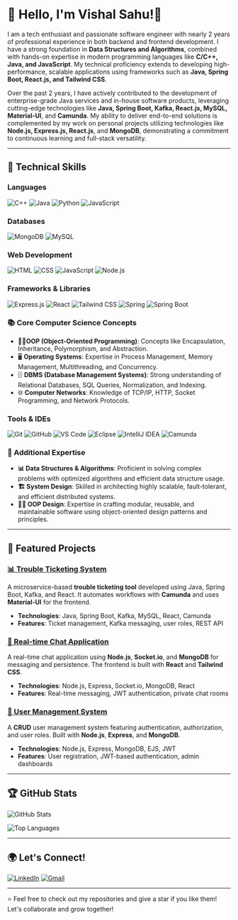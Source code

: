 # 👋 Hello, I'm Vishal Sahu!🚀


I am a tech enthusiast and passionate software engineer with nearly 2 years of professional experience in both backend and frontend development. I have a strong foundation in **Data Structures and Algorithms**, combined with hands-on expertise in modern programming languages like **C/C++, Java, and JavaScript**. My technical proficiency extends to developing high-performance, scalable applications using frameworks such as **Java, Spring Boot, React.js, and Tailwind CSS**.

Over the past 2 years, I have actively contributed to the development of enterprise-grade Java services and in-house software products, leveraging cutting-edge technologies like **Java, Spring Boot, Kafka, React.js, MySQL, Material-UI**, and **Camunda**. My ability to deliver end-to-end solutions is complemented by my work on personal projects utilizing technologies like **Node.js, Express.js, React.js**, and **MongoDB**, demonstrating a commitment to continuous learning and full-stack versatility.

---

## 🔧 Technical Skills

### Languages
![C++](https://img.shields.io/badge/C++-00599C?style=for-the-badge&logo=cplusplus&logoColor=white)
![Java](https://img.shields.io/badge/Java-ED8B00?style=for-the-badge&logo=java&logoColor=white)
![Python](https://img.shields.io/badge/Python-3776AB?style=for-the-badge&logo=python&logoColor=white)
![JavaScript](https://img.shields.io/badge/JavaScript-F7DF1E?style=for-the-badge&logo=javascript&logoColor=black)


### Databases
![MongoDB](https://img.shields.io/badge/MongoDB-47A248?style=for-the-badge&logo=mongodb&logoColor=white)
![MySQL](https://img.shields.io/badge/MySQL-4479A1?style=for-the-badge&logo=mysql&logoColor=white)

### Web Development
![HTML](https://img.shields.io/badge/HTML-E34F26?style=for-the-badge&logo=html5&logoColor=white)
![CSS](https://img.shields.io/badge/CSS-1572B6?style=for-the-badge&logo=css3&logoColor=white)
![JavaScript](https://img.shields.io/badge/JavaScript-F7DF1E?style=for-the-badge&logo=javascript&logoColor=black)
![Node.js](https://img.shields.io/badge/Node.js-339933?style=for-the-badge&logo=nodedotjs&logoColor=white)

### Frameworks & Libraries
![Express.js](https://img.shields.io/badge/Express.js-000000?style=for-the-badge&logo=express&logoColor=white)
![React](https://img.shields.io/badge/React-20232A?style=for-the-badge&logo=react&logoColor=61DAFB)
![Tailwind CSS](https://img.shields.io/badge/TailwindCSS-38B2AC?style=for-the-badge&logo=tailwind-css&logoColor=white)
![Spring](https://img.shields.io/badge/Spring-6DB33F?style=for-the-badge&logo=spring&logoColor=white)
![Spring Boot](https://img.shields.io/badge/Spring_Boot-6DB33F?style=for-the-badge&logo=spring-boot&logoColor=white)

### 📚 Core Computer Science Concepts

- 🧑‍💻**OOP (Object-Oriented Programming)**: Concepts like Encapsulation, Inheritance, Polymorphism, and Abstraction.
- 🖥️ **Operating Systems**: Expertise in Process Management, Memory Management, Multithreading, and Concurrency.
- 🗄️ **DBMS (Database Management Systems)**: Strong understanding of Relational Databases, SQL Queries, Normalization, and Indexing.
- 🌐 **Computer Networks**: Knowledge of TCP/IP, HTTP, Socket Programming, and Network Protocols.



### Tools & IDEs
![Git](https://img.shields.io/badge/Git-F05032?style=for-the-badge&logo=git&logoColor=white)
![GitHub](https://img.shields.io/badge/GitHub-181717?style=for-the-badge&logo=github&logoColor=white)
![VS Code](https://img.shields.io/badge/VS_Code-007ACC?style=for-the-badge&logo=visual-studio-code&logoColor=white)
![Eclipse](https://img.shields.io/badge/Eclipse-2C2255?style=for-the-badge&logo=eclipse&logoColor=white)
![IntelliJ IDEA](https://img.shields.io/badge/IntelliJ_IDEA-000000?style=for-the-badge&logo=intellij-idea&logoColor=white)
![Camunda](https://img.shields.io/badge/Camunda-B7178C?style=for-the-badge&logo=camunda&logoColor=white)

### 🚀 Additional Expertise

- **📊 Data Structures & Algorithms**: Proficient in solving complex problems with optimized algorithms and efficient data structure usage.
- **🏗️ System Design**: Skilled in architecting highly scalable, fault-tolerant, and efficient distributed systems.
- **🧑‍💻 OOP Design**: Expertise in crafting modular, reusable, and maintainable software using object-oriented design patterns and principles.


---

## 📌 Featured Projects

### [📊 Trouble Ticketing System](https://github.com/yourusername/trouble-ticketing-system)
A microservice-based **trouble ticketing tool** developed using Java, Spring Boot, Kafka, and React. It automates workflows with **Camunda** and uses **Material-UI** for the frontend.
- **Technologies**: Java, Spring Boot, Kafka, MySQL, React, Camunda
- **Features**: Ticket management, Kafka messaging, user roles, REST API

### [💬 Real-time Chat Application](https://github.com/yourusername/chat-app)
A real-time chat application using **Node.js**, **Socket.io**, and **MongoDB** for messaging and persistence. The frontend is built with **React** and **Tailwind CSS**.
- **Technologies**: Node.js, Express, Socket.io, MongoDB, React
- **Features**: Real-time messaging, JWT authentication, private chat rooms

### [🔐 User Management System](https://github.com/yourusername/user-management-system)
A **CRUD** user management system featuring authentication, authorization, and user roles. Built with **Node.js**, **Express**, and **MongoDB**.
- **Technologies**: Node.js, Express, MongoDB, EJS, JWT
- **Features**: User registration, JWT-based authentication, admin dashboards

---

## 🏆 GitHub Stats

![GitHub Stats](https://github-readme-stats.vercel.app/api?username=VishalSahu18&show_icons=true&theme=radical)

![Top Languages](https://github-readme-stats.vercel.app/api/top-langs/?username=VishalSahu18&layout=compact&theme=radical)

---

## 🌍 Let's Connect!

[![LinkedIn](https://img.shields.io/badge/LinkedIn-0A66C2?style=for-the-badge&logo=linkedin&logoColor=white)](https://www.linkedin.com/in/vishal-sahu18/)
[![Gmail](https://img.shields.io/badge/Gmail-D14836?style=for-the-badge&logo=gmail&logoColor=white)](mailto:vishalsahu1827@gmail.com)

---

⭐️ Feel free to check out my repositories and give a star if you like them! Let's collaborate and grow together!
